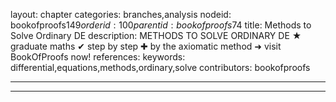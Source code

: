 layout: chapter
categories: branches,analysis
nodeid: bookofproofs$149
orderid: 100
parentid: bookofproofs$74
title: Methods to Solve Ordinary DE
description: METHODS TO SOLVE ORDINARY DE &#9733; graduate maths &#10004; step by step &#10010; by the axiomatic method &#10140; visit BookOfProofs now!
references: 
keywords: differential,equations,methods,ordinary,solve
contributors: bookofproofs

---


---


